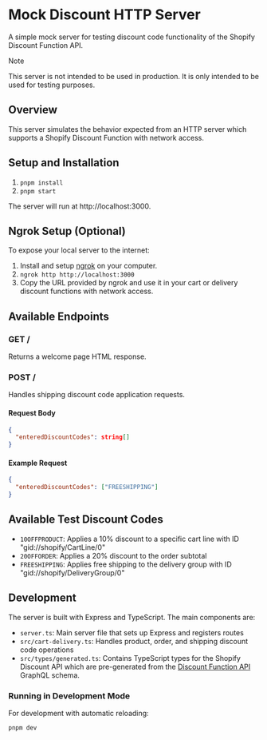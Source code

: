 # Mock Discount HTTP Server

A simple mock server for testing discount code functionality of the Shopify Discount Function API.

> [!NOTE]
> This server is not intended to be used in production. It is only intended to be used for testing purposes.

## Overview

This server simulates the behavior expected from an HTTP server which supports a Shopify Discount Function with network access.

## Setup and Installation

1. `pnpm install`
2. `pnpm start`

The server will run at http://localhost:3000.

## Ngrok Setup (Optional)

To expose your local server to the internet:

1. Install and setup [ngrok](https://ngrok.com) on your computer.
2. `ngrok http http://localhost:3000`
3. Copy the URL provided by ngrok and use it in your cart or delivery discount functions with network access.

## Available Endpoints

### GET /

Returns a welcome page HTML response.

### POST /

Handles shipping discount code application requests.

#### Request Body

```json
{
  "enteredDiscountCodes": string[]
}
```

#### Example Request

```json
{
  "enteredDiscountCodes": ["FREESHIPPING"]
}
```

## Available Test Discount Codes

- `10OFFPRODUCT`: Applies a 10% discount to a specific cart line with ID "gid://shopify/CartLine/0"
- `20OFFORDER`: Applies a 20% discount to the order subtotal
- `FREESHIPPING`: Applies free shipping to the delivery group with ID "gid://shopify/DeliveryGroup/0"

## Development

The server is built with Express and TypeScript. The main components are:

- `server.ts`: Main server file that sets up Express and registers routes
- `src/cart-delivery.ts`: Handles product, order, and shipping discount code operations
- `src/types/generated.ts`: Contains TypeScript types for the Shopify Discount API which are pre-generated from the [Discount Function API](https://shopify-dev.myshopify.io/docs/api/functions/reference/discount) GraphQL schema.

### Running in Development Mode

For development with automatic reloading:

```bash
pnpm dev
```
